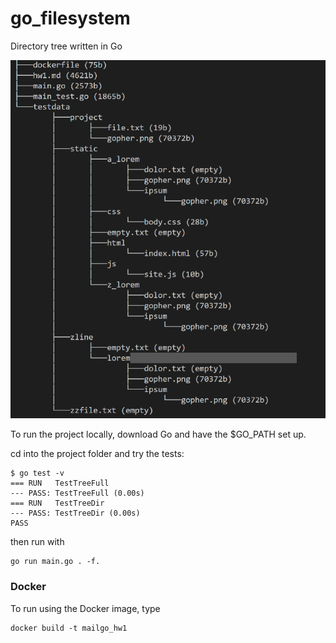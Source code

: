 # go_filesystem
Directory tree written in Go

![File system](example.PNG)

To run the project locally, download Go and have the $GO_PATH set up. 

cd into the project folder and try the tests:

```
$ go test -v
=== RUN   TestTreeFull
--- PASS: TestTreeFull (0.00s)
=== RUN   TestTreeDir
--- PASS: TestTreeDir (0.00s)
PASS
```

then run with 

```
go run main.go . -f.
```

### Docker
To run using the Docker image, type

```
docker build -t mailgo_hw1
```
